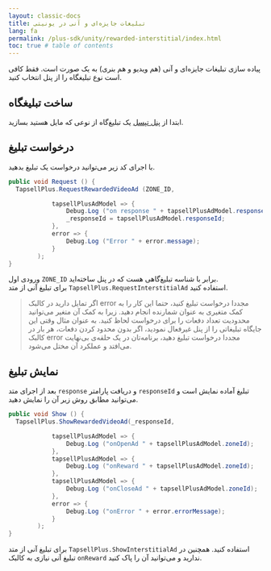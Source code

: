 ```yaml
---
layout: classic-docs
title: تبلیغات جایزه‌ای و آنی در یونیتی
lang: fa
permalink: /plus-sdk/unity/rewarded-interstitial/index.html
toc: true # table of contents
---
```


پیاده سازی تبلیغات جایزه‌ای و آنی (هم ویدیو‌ و هم بنری) به یک صورت است. فقط کافی است نوع تبلیغگاه را از پنل انتخاب کنید.


## ساخت تبلیغگاه
ابتدا از [پنل تپسل](https://dashboard.tapsell.ir/) یک تبلیغ‌گاه از نوعی که مایل هستید بسازید.


## درخواست تبلیغ
با اجرای کد زیر می‌توانید درخواست یک تبلیغ بدهید.

```c#
public void Request () {
  TapsellPlus.RequestRewardedVideoAd (ZONE_ID,

			tapsellPlusAdModel => {
				Debug.Log ("on response " + tapsellPlusAdModel.responseId);
				_responseId = tapsellPlusAdModel.responseId;
			},
			error => {
				Debug.Log ("Error " + error.message);
			}
		);
}
```

ورودی اول `ZONE_ID` برابر با شناسه تبلیغ‌گاهی هست که در پنل ساخته‌اید.  
برای تبلیغ آنی از متد `TapsellPlus.RequestInterstitialAd` استفاده کنید.

>اگر تمایل دارید در کالبک error مجددا درخواست تبلیغ کنید، حتما این کار را به کمک متغیری به
عنوان شمارنده انجام دهید. زیرا به کمک آن متغیر می‌توانید محدودیت تعداد دفعات را برای
درخواست لحاظ کنید. به عنوان مثال وقتی این جایگاه تبلیغاتی را از پنل غیرفعال نمودید، اگر بدون
محدود کردن دفعات، هر بار در کالبک error مجددا درخواست تبلیغ دهید، برنامه‌تان در یک حلقه‌ی
بی‌نهایت می‌افتد و عملکرد آن مختل می‌شود.

## نمایش تبلیغ
بعد از اجرای متد `response` و دریافت پارامتر `responseId` تبلیغ آماده نمایش است و می‌توانید مطابق روش زیر آن را نمایش دهید.

```c#
public void Show () {
  TapsellPlus.ShowRewardedVideoAd(_responseId,

			tapsellPlusAdModel => {
				Debug.Log ("onOpenAd " + tapsellPlusAdModel.zoneId);
			},
			tapsellPlusAdModel => {
				Debug.Log ("onReward " + tapsellPlusAdModel.zoneId);
			},
			tapsellPlusAdModel => {
				Debug.Log ("onCloseAd " + tapsellPlusAdModel.zoneId);
			},
			error => {
				Debug.Log ("onError " + error.errorMessage);
			}
		);
}
```

برای تبلیغ آنی از متد `TapsellPlus.ShowInterstitialAd`  استفاده کنید. همچنین در تبلیغ آنی نیازی به کالبک `onReward` ندارید و می‌توانید آن را پاک کنید.
